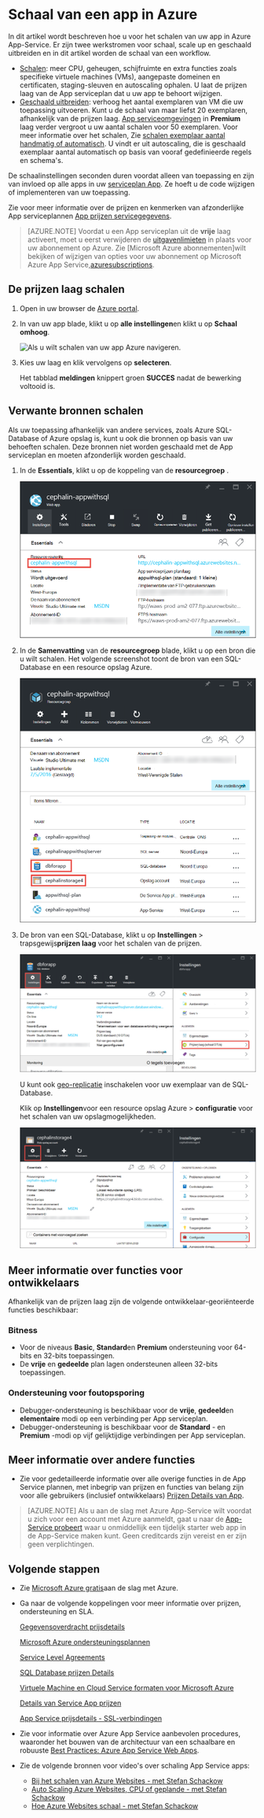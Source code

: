 <properties
    pageTitle="Schaal van een app in Azure | Microsoft Azure"
    description="Informatie over het schalen van een app in de App-Service Azure capaciteit en functies toevoegen."
    services="app-service"
    documentationCenter=""
    authors="cephalin"
    manager="wpickett"
    editor="mollybos"/>

<tags
    ms.service="app-service"
    ms.workload="na"
    ms.tgt_pltfrm="na"
    ms.devlang="na"
    ms.topic="article"
    ms.date="07/05/2016"
    ms.author="cephalin"/>

# <a name="scale-up-an-app-in-azure"></a>Schaal van een app in Azure #

In dit artikel wordt beschreven hoe u voor het schalen van uw app in Azure App-Service. Er zijn twee werkstromen voor schaal, scale up en geschaald uitbreiden en in dit artikel worden de schaal van een workflow.

- [Schalen](https://en.wikipedia.org/wiki/Scalability#Horizontal_and_vertical_scaling): meer CPU, geheugen, schijfruimte en extra functies zoals specifieke virtuele machines (VMs), aangepaste domeinen en certificaten, staging-sleuven en autoscaling ophalen. U laat de prijzen laag van de App serviceplan dat u uw app te behoort wijzigen.
- [Geschaald uitbreiden](https://en.wikipedia.org/wiki/Scalability#Horizontal_and_vertical_scaling): verhoog het aantal exemplaren van VM die uw toepassing uitvoeren.
Kunt u de schaal van maar liefst 20 exemplaren, afhankelijk van de prijzen laag. [App serviceomgevingen](../app-service/app-service-app-service-environments-readme.md) in **Premium** laag verder vergroot u uw aantal schalen voor 50 exemplaren. Voor meer informatie over het schalen, Zie [schalen exemplaar aantal handmatig of automatisch](../monitoring-and-diagnostics/insights-how-to-scale.md). U vindt er uit autoscaling, die is geschaald exemplaar aantal automatisch op basis van vooraf gedefinieerde regels en schema's.

De schaalinstellingen seconden duren voordat alleen van toepassing en zijn van invloed op alle apps in uw [serviceplan App](../app-service/azure-web-sites-web-hosting-plans-in-depth-overview.md).
Ze hoeft u de code wijzigen of implementeren van uw toepassing.

Zie voor meer informatie over de prijzen en kenmerken van afzonderlijke App serviceplannen [App prijzen servicegegevens](/pricing/details/web-sites/).  

> [AZURE.NOTE] Voordat u een App serviceplan uit de **vrije** laag activeert, moet u eerst verwijderen de [uitgavenlimieten](/pricing/spending-limits/) in plaats voor uw abonnement op Azure. Zie [Microsoft Azure abonnementen]wilt bekijken of wijzigen van opties voor uw abonnement op Microsoft Azure App Service,[azuresubscriptions].

<a name="scalingsharedorbasic"></a>
<a name="scalingstandard"></a>

## <a name="scale-up-your-pricing-tier"></a>De prijzen laag schalen

1. Open in uw browser de [Azure portal][portal].

2. In van uw app blade, klikt u op **alle instellingen**en klikt u op **Schaal omhoog**.

    ![Als u wilt schalen van uw app Azure navigeren.][ChooseWHP]

4. Kies uw laag en klik vervolgens op **selecteren**.

    Het tabblad **meldingen** knippert groen **SUCCES** nadat de bewerking voltooid is.

<a name="ScalingSQLServer"></a>
## <a name="scale-related-resources"></a>Verwante bronnen schalen
Als uw toepassing afhankelijk van andere services, zoals Azure SQL-Database of Azure opslag is, kunt u ook die bronnen op basis van uw behoeften schalen. Deze bronnen niet worden geschaald met de App serviceplan en moeten afzonderlijk worden geschaald.

1. In de **Essentials**, klikt u op de koppeling van de **resourcegroep** .

    ![Schalen van uw app Azure gerelateerde bronnen](./media/web-sites-scale/RGEssentialsLink.png)

2. In de **Samenvatting** van de **resourcegroep** blade, klikt u op een bron die u wilt schalen. Het volgende screenshot toont de bron van een SQL-Database en een resource opslag Azure.

    ![Ga naar de resource groep blade te vergroten uw Azure app](./media/web-sites-scale/ResourceGroup.png)

3. De bron van een SQL-Database, klikt u op **Instellingen** > trapsgewijs**prijzen laag** voor het schalen van de prijzen.

    ![De SQL-Database backend voor uw app Azure schalen](./media/web-sites-scale/ScaleDatabase.png)

    U kunt ook [geo-replicatie](../sql-database/sql-database-geo-replication-overview.md) inschakelen voor uw exemplaar van de SQL-Database.

    Klik op **Instellingen**voor een resource opslag Azure > **configuratie** voor het schalen van uw opslagmogelijkheden.

    ![Schaal van de opslag Azure-account die wordt gebruikt door uw Azure app](./media/web-sites-scale/ScaleStorage.png)

<a name="devfeatures"></a>
## <a name="learn-about-developer-features"></a>Meer informatie over functies voor ontwikkelaars
Afhankelijk van de prijzen laag zijn de volgende ontwikkelaar-georiënteerde functies beschikbaar:

### <a name="bitness"></a>Bitness ###

- Voor de niveaus **Basic**, **Standard**en **Premium** ondersteuning voor 64-bits en 32-bits toepassingen.
- De **vrije** en **gedeelde** plan lagen ondersteunen alleen 32-bits toepassingen.

### <a name="debugger-support"></a>Ondersteuning voor foutopsporing ###

- Debugger-ondersteuning is beschikbaar voor de **vrije**, **gedeeld**en **elementaire** modi op een verbinding per App serviceplan.
- Debugger-ondersteuning is beschikbaar voor de **Standard** - en **Premium** -modi op vijf gelijktijdige verbindingen per App serviceplan.

<a name="OtherFeatures"></a>
## <a name="learn-about-other-features"></a>Meer informatie over andere functies

- Zie voor gedetailleerde informatie over alle overige functies in de App Service plannen, met inbegrip van prijzen en functies van belang zijn voor alle gebruikers (inclusief ontwikkelaars) [Prijzen Details van App](/pricing/details/web-sites/).

>[AZURE.NOTE] Als u aan de slag met Azure App-Service wilt voordat u zich voor een account met Azure aanmeldt, gaat u naar de [App-Service probeert](http://go.microsoft.com/fwlink/?LinkId=523751) waar u onmiddellijk een tijdelijk starter web app in de App-Service maken kunt. Geen creditcards zijn vereist en er zijn geen verplichtingen.

<a name="Next Steps"></a>
## <a name="next-steps"></a>Volgende stappen

- Zie [Microsoft Azure gratis](/pricing/free-trial/)aan de slag met Azure.
- Ga naar de volgende koppelingen voor meer informatie over prijzen, ondersteuning en SLA.

    [Gegevensoverdracht prijsdetails](/pricing/details/data-transfers/)

    [Microsoft Azure ondersteuningsplannen](/support/plans/)

    [Service Level Agreements](/support/legal/sla/)

    [SQL Database prijzen Details](/pricing/details/sql-database/)

    [Virtuele Machine en Cloud Service formaten voor Microsoft Azure][vmsizes]

    [Details van Service App prijzen](/pricing/details/app-service/)

    [App Service prijsdetails - SSL-verbindingen](/pricing/details/web-sites/#ssl-connections)

- Zie voor informatie over Azure App Service aanbevolen procedures, waaronder het bouwen van de architectuur van een schaalbare en robuuste [Best Practices: Azure App Service Web Apps](http://blogs.msdn.com/b/windowsazure/archive/2014/02/10/best-practices-windows-azure-websites-waws.aspx).

- Zie de volgende bronnen voor video's over schaling App Service apps:

    - [Bij het schalen van Azure Websites - met Stefan Schackow](/documentation/videos/azure-web-sites-free-vs-standard-scaling/)
    - [Auto Scaling Azure Websites, CPU of geplande - met Stefan Schackow](/documentation/videos/auto-scaling-azure-web-sites/)
    - [Hoe Azure Websites schaal - met Stefan Schackow](/documentation/videos/how-azure-web-sites-scale/)


<!-- LINKS -->
[vmsizes]:/pricing/details/app-service/
[SQLaccountsbilling]:http://go.microsoft.com/fwlink/?LinkId=234930
[azuresubscriptions]:http://go.microsoft.com/fwlink/?LinkID=235288
[portal]: https://portal.azure.com/

<!-- IMAGES -->
[ChooseWHP]: ./media/web-sites-scale/scale1ChooseWHP.png
[ChooseBasicInstances]: ./media/web-sites-scale/scale2InstancesBasic.png
[SaveButton]: ./media/web-sites-scale/05SaveButton.png
[BasicComplete]: ./media/web-sites-scale/06BasicComplete.png
[ScaleStandard]: ./media/web-sites-scale/scale3InstancesStandard.png
[Autoscale]: ./media/web-sites-scale/scale4AutoScale.png
[SetTargetMetrics]: ./media/web-sites-scale/scale5AutoScaleTargetMetrics.png
[SetFirstRule]: ./media/web-sites-scale/scale6AutoScaleFirstRule.png
[SetSecondRule]: ./media/web-sites-scale/scale7AutoScaleSecondRule.png
[SetThirdRule]: ./media/web-sites-scale/scale8AutoScaleThirdRule.png
[SetRulesFinal]: ./media/web-sites-scale/scale9AutoScaleFinal.png
[ResourceGroup]: ./media/web-sites-scale/scale10ResourceGroup.png
[ScaleDatabase]: ./media/web-sites-scale/scale11SQLScale.png
[GeoReplication]: ./media/web-sites-scale/scale12SQLGeoReplication.png
